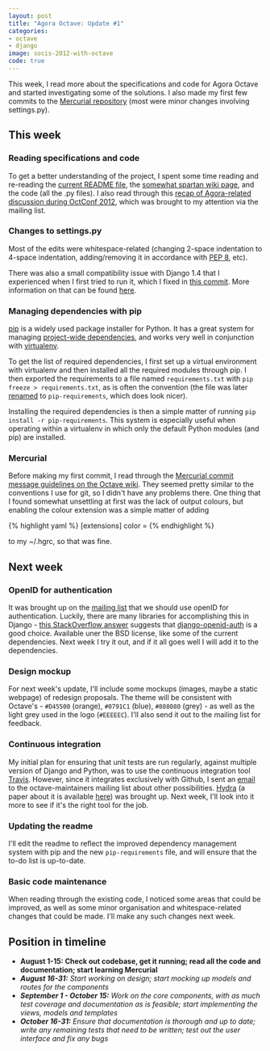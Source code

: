 ```yaml
---
layout: post
title: "Agora Octave: Update #1"
categories:
- octave
- django
image: socis-2012-with-octave
code: true
---
```


This week, I read more about the specifications and code for Agora Octave and started investigating some of the solutions. I also made my first few commits to the [Mercurial repository](http://inversethought.com/hg/agora-dellsystem/) (most were minor changes involving settings.py).

## This week

### Reading specifications and code

To get a better understanding of the project, I spent some time reading and re-reading the [current README file](http://inversethought.com/hg/agora/file/9c1e26cc80e3/README), the [somewhat spartan wiki page](http://wiki.octave.org/Agora), and the code (all the .py files). I also read through this [recap of Agora-related discussion during OctConf 2012](http://octave-forge.blogspot.ca/2012/08/octconf2012-agora-and-pkg.html), which was brought to my attention via the mailing list. 

### Changes to settings.py

Most of the edits were whitespace-related (changing 2-space indentation to 4-space indentation, adding/removing it in accordance with [PEP 8](http://www.python.org/dev/peps/pep-0008/), etc). 

There was also a small compatibility issue with Django 1.4 that I experienced when I first tried to run it, which I fixed in [this commit](http://inversethought.com/hg/agora-dellsystem/rev/06b69000a057). More information on that can be found [here](http://blog.madpython.com/2010/04/07/django-context-processors-best-practice).

### Managing dependencies with pip

[pip](http://www.pip-installer.org/en/latest/index.html) is a widely used package installer for Python. It has a great system for managing [project-wide dependencies](http://www.pip-installer.org/en/latest/requirements.html), and works very well in conjunction with [virtualenv](http://www.virtualenv.org/en/latest/index.html).

To get the list of required dependencies, I first set up a virtual environment with virtualenv and then installed all the required modules through pip. I then exported the requirements to a file named `requirements.txt` with `pip freeze > requirements.txt`, as is often the convention (the file was later [renamed](http://inversethought.com/hg/agora-dellsystem/rev/4a32aabcae88) to `pip-requirements`, which does look nicer).

Installing the required dependencies is then a simple matter of running `pip install -r pip-requirements`. This system is especially useful when operating within a virtualenv in which only the default Python modules (and pip) are installed.

### Mercurial

Before making my first commit, I read through the [Mercurial commit message guidelines on the Octave wiki](http://wiki.octave.org/Commit_message_guidelines). They seemed pretty similar to the conventions I use for git, so I didn't have any problems there. One thing that I found somewhat unsettling at first was the lack of output colours, but enabling the colour extension was a simple matter of adding

{% highlight yaml %}
[extensions]
color =
{% endhighlight %}

to my ~/.hgrc, so that was fine.

## Next week

### OpenID for authentication

It was brought up on the [mailing list](http://octave.1599824.n4.nabble.com/Agora-s-design-tp4632088p4632089.html) that we should use openID for authentication. Luckily, there are many libraries for accomplishing this in Django - [this StackOverflow answer](http://stackoverflow.com/questions/2123369/whats-the-best-solution-for-openid-with-django#answer-2184521) suggests that [django-openid-auth](https://launchpad.net/django-openid-auth) is a good choice. Available uner the BSD license, like some of the current dependencies. Next week I try it out, and if it all goes well I will add it to the dependencies.

### Design mockup

For next week's update, I'll include some mockups (images, maybe a static webpage) of redesign proposals. The theme will be consistent with Octave's - `#D45500` (orange), `#0791C1` (blue), `#808080` (grey) - as well as the light grey used in the logo (`#EEEEEC`). I'll also send it out to the mailing list for feedback.

### Continuous integration

My initial plan for ensuring that unit tests are run regularly, against multiple version of Django and Python, was to use the continuous integration tool [Travis](http://www.travis-ci.org). However, since it integrates exclusively with Github, I sent an [email](http://octave.1599824.n4.nabble.com/Agora-Octave-CSS-preprocessors-and-continuous-integration-td4642529.html) to the octave-maintainers mailing list about other possibilities. [Hydra](http://hydra.nixos.org/project/gnu) (a paper about it is available [here](http://nixos.org/~eelco/pubs/hydra-scp-submitted.pdf)) was brought up. Next week, I'll look into it more to see if it's the right tool for the job.

### Updating the readme

I'll edit the readme to reflect the improved dependency management system with pip and the new `pip-requirements` file, and will ensure that the to-do list is up-to-date.

### Basic code maintenance

When reading through the existing code, I noticed some areas that could be improved, as well as some minor organisation and whitespace-related changes that could be made. I'll make any such changes next week.

## Position in timeline

* **August 1-15: Check out codebase, get it running; read all the code and documentation; start learning Mercurial**
* _**August 16-31:** Start working on design; start mocking up models and routes for the components_
* _**September 1 - October 15:** Work on the core components, with as much test coverage and documentation as is feasible; start implementing the views, models and templates_
* _**October 16-31:** Ensure that documentation is thorough and up to date; write any remaining tests that need to be written; test out the user interface and fix any bugs_
